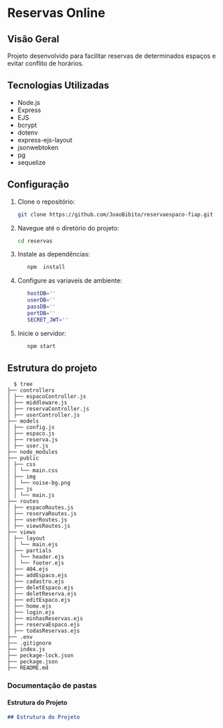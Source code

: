# Reservas Online

## Visão Geral

Projeto desenvolvido para facilitar reservas de determinados espaços e evitar conflito de horários.

## Tecnologias Utilizadas

- Node.js
- Express
- EJS
- bcrypt
- dotenv
- express-ejs-layout
- jsonwebtoken
- pg
- sequelize

## Configuração

1. Clone o repositório:
   ```bash
   git clone https://github.com/JoaoBibito/reservaespaco-fiap.git
   ```
2. Navegue até o diretório do projeto:
   ```bash
   cd reservas
   ```
3. Instale as dependências:
   ```bash
      npm  install
   ```
4. Configure as variaveis de ambiente:

   ```bash
      hostDB=''
      userDB=''
      passDB=''
      portDB=''
      SECRET_JWT=''
   ```

5. Inicie o servidor:
   ```bash
      npm start
   ```

## Estrutura do projeto
```shell
  $ tree
├── controllers
│ ├── espacoController.js
│ ├── middleware.js
│ ├── reservaController.js
│ ├── userController.js
├── models
│ ├── config.js
│ ├── espaco.js
│ ├── reserva.js
│ ├── user.js
├── node_modules
├── public
│ ├── css
│ │ └── main.css
│ ├── img
│ │ └── noise-bg.png
│ ├── js
│ │ └── main.js
├── routes
│ ├── espacoRoutes.js
│ ├── reservaRoutes.js
│ ├── userRoutes.js
│ ├── viewsRoutes.js
├── views
│ ├── layout
│ │ └── main.ejs
│ ├── partials
│ │ └── header.ejs
│ │ └── footer.ejs
│ ├── 404.ejs
│ ├── addEspaco.ejs
│ ├── cadastro.ejs
│ ├── deletEspaco.ejs
│ ├── deletReserva.ejs
│ ├── editEspaco.ejs
│ ├── home.ejs
│ ├── login.ejs
│ ├── minhasReservas.ejs
│ ├── reservaEspaco.ejs
│ ├── todasReservas.ejs
├── .env
├── .gitignore
├── index.js
├── peckage-lock.json
├── peckage.json
├── README.md
```
### Documentação de pastas

#### Estrutura do Projeto

```markdown
## Estrutura do Projeto
```
